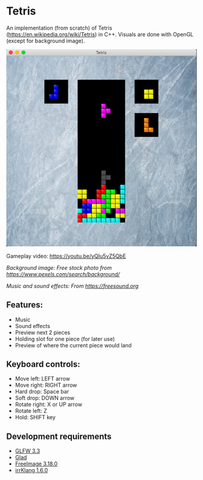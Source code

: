 # Tetris

An implementation (from scratch) of Tetris (https://en.wikipedia.org/wiki/Tetris) in C++. Visuals are done with OpenGL
(except for background image).

![screenshot](img/screenshot.png?raw=true)

Gameplay video: <https://youtu.be/yQIu5vZ5QbE>

*Background image: Free stock photo from https://www.pexels.com/search/background/*

*Music and sound effects: From https://freesound.org*

## Features:
* Music
* Sound effects
* Preview next 2 pieces
* Holding slot for one piece (for later use)
* Preview of where the current piece would land

## Keyboard controls:
* Move left: LEFT arrow
* Move right: RIGHT arrow
* Hard drop: Space bar
* Soft drop: DOWN arrow
* Rotate right: X or UP arrow
* Rotate left: Z
* Hold: SHIFT key

## Development requirements

* [GLFW 3.3](https://www.glfw.org)
* [Glad](https://github.com/Dav1dde/glad)
* [FreeImage 3.18.0](http://freeimage.sourceforge.net)
* [irrKlang 1.6.0](https://www.ambiera.com/irrklang/downloads.html)